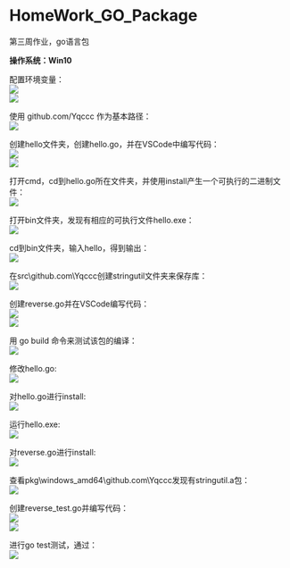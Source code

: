 # HomeWork_GO_Package
第三周作业，go语言包

**操作系统：Win10**

配置环境变量：<br/>
![](./imgs/image001.png)<br/>
![](./imgs/image003.png)<br/>

使用 github.com/Yqccc 作为基本路径：<br/>
![](./imgs/image004.png)<br/>

创建hello文件夹，创建hello.go，并在VSCode中编写代码：<br/>
![](./imgs/image005.png)<br/>
![](./imgs/image007.png)<br/>

打开cmd，cd到hello.go所在文件夹，并使用install产生一个可执行的二进制文件：<br/>
![](./imgs/image008.png)<br/>

打开bin文件夹，发现有相应的可执行文件hello.exe：<br/>
![](./imgs/image009.png)<br/>

cd到bin文件夹，输入hello，得到输出：<br/>
![](./imgs/image011.png)<br/>

在src\github.com\Yqccc创建stringutil文件夹来保存库：<br/>
![](./imgs/image012.png)<br/>

创建reverse.go并在VSCode编写代码：<br/>
![](./imgs/image014.png)<br/>
![](./imgs/image016.png)<br/>

用 go build 命令来测试该包的编译：<br/>
![](./imgs/image017.png)<br/>

修改hello.go:<br/>
![](./imgs/image018.png)<br/>

对hello.go进行install:<br/>
![](./imgs/image019.png)<br/>

运行hello.exe:<br/>
![](./imgs/image020.png)<br/>

对reverse.go进行install:<br/>
![](./imgs/image021.png)<br/>

查看pkg\windows_amd64\github.com\Yqccc发现有stringutil.a包：<br/>
![](./imgs/image022.png)<br/>

创建reverse_test.go并编写代码：<br/>
![](./imgs/image024.png)<br/>
![](./imgs/image026.png)<br/>

进行go test测试，通过：<br/>
![](./imgs/image028.png)<br/>